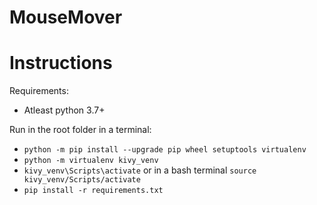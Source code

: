 # MouseMover

# Instructions

Requirements:

-   Atleast python 3.7+

Run in the root folder in a terminal:

-   `python -m pip install --upgrade pip wheel setuptools virtualenv`
-   `python -m virtualenv kivy_venv`
-   `kivy_venv\Scripts\activate` or in a bash terminal `source kivy_venv/Scripts/activate`
-   `pip install -r requirements.txt`
